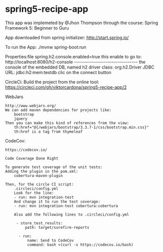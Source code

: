 # spring5-recipe-app

This app was implemeted by @Jhon Thompson through the course: 
Spring Framework 5: Beginner to Guru

App downloaded from spring initializer:
http://start.spring.io/

To run the App:
./mvnw spring-boot:run


Properties:file
    spring.h2.console.enabled=true
        this enable to go to:
            http://localhost:8080/h2-console
            --------------------------------
            the console of the embedded DB, named h2
                driver class: org.h2.Driver
                JDBC URL: jdbc:h2:mem:testdb
            clic on the connect button


CircleCi:
    Build the project from the online tool:
    https://circleci.com/gh/viktorcardona/spring5-recipe-app/2


WebJars

    http://www.webjars.org/
    We can add maven dependencies for projects like:
        bootstrap
        jquery
    Then you can make this kind of references from the view:
        th:href="@{/webjars/bootstrap/3.3.7-1/css/bootstrap.min.css}"
        th:href is a tag from thymeleaf

CodeCov:

    https://codecov.io/
    
    Code Coverage Done Right
    
    To generate test coverage of the unit tests:
    Adding the plugin in the pom.xml:
        cobertura-maven-plugin
    
    Then, for the circle CI script:
        .circleci/config.yml
        Look for the line:
        - run: mvn integration-test
        And change it to run the test coverage:
        - run: mvn integration-test cobertura:cobertura
        
        Also add the following lines to .circleci/config.yml
        
         - store_test_results:
             path: target/surefire-reports
        
          - run:
              name: Send to CodeCov
              command: bash <(curl -s https://codecov.io/bash)
         
         